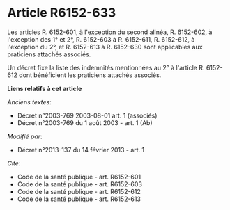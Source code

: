 # Article R6152-633

Les articles R. 6152-601, à l'exception du second alinéa, R. 6152-602, à l'exception des 1° et 2°, R. 6152-603 à R. 6152-611,
R. 6152-612, à l'exception du 2°, et R. 6152-613 à R. 6152-630 sont applicables aux praticiens attachés associés. 

Un décret fixe la liste des indemnités mentionnées au 2° à l'article R. 6152-612 dont bénéficient les praticiens attachés
associés.

**Liens relatifs à cet article**

_Anciens textes_:

  - Décret n°2003-769 2003-08-01 art. 1 (associés)
  - Décret n°2003-769 du 1 août 2003 - art. 1 (Ab)

_Modifié par_:

  - Décret n°2013-137 du 14 février 2013 - art. 1

_Cite_:

  - Code de la santé publique - art. R6152-601
  - Code de la santé publique - art. R6152-603
  - Code de la santé publique - art. R6152-612
  - Code de la santé publique - art. R6152-613
